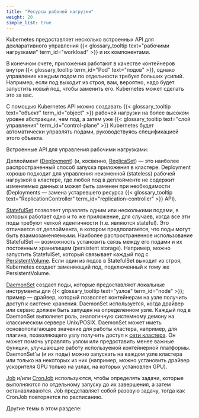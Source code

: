 ```yaml
---
title: "Ресурсы рабочей нагрузки"
weight: 20
simple_list: true
---
```


Kubernetes предоставляет несколько встроенных API для декларативного управления
{{< glossary_tooltip text="рабочими нагрузками" term_id="workload" >}}
и их компонентами.

В конечном счете, приложения работают в качестве контейнеров внутри
{{< glossary_tooltip term_id="Pod" text="подов" >}}, однако управление каждым подом по отдельности требует больших усилий.
Например, если под выходит из строя, вам, вероятно, надо будет
запустить новый под, чтобы заменить его. Kubernetes может сделать это за вас.

С помощью Kubernetes API можно создавать
{{< glossary_tooltip text="объект" term_id="object" >}} рабочей нагрузки на более высоком уровне абстракции, чем под, а затем уже {{< glossary_tooltip text="слой управления" term_id="control-plane" >}} Kubernetes
будет автоматически управлять подами, руководствуясь спецификацией этого объекта.

Встроенные API для управления рабочими нагрузками: 

Деплоймент ([Deployment](/docs/concepts/workloads/controllers/deployment/)) (и, косвенно, [ReplicaSet](/docs/concepts/workloads/controllers/replicaset/)) — это наиболее распространенный способ запуска приложения в кластере.
Deployment хорошо подходит для управления неизменной (stateless) рабочей нагрузкой в кластере, где
любой под в деплойменте не содержит изменяемых данных и может быть заменен при необходимости
(Deployments — замена устаревшего ресурса
{{< glossary_tooltip text="ReplicationController" term_id="replication-controller" >}} API).

[StatefulSet](/docs/concepts/workloads/controllers/statefulset/) позволяет управлять одним или несколькими подами,
в которых работает одно и то же приложение, для случаев, когда все эти поды требуют четкой идентичности (т.е. являются stateful).
Это отличается от деплоймента, в котором предполагается, что поды могут быть взаимозаменяемыми.
Наиболее распространенное использование StatefulSet — возможность установить
связь между его подами и их постоянным хранилищем (persistent storage).
Например, можно запустить StatefulSet, который связывает каждый под с [PersistentVolume](/docs/concepts/storage/persistent-volumes/). Если один из подов в StatefulSet выходит из строя,
Kubernetes создает заменяющий под, подключенный к тому же PersistentVolume.

[DaemonSet](/docs/concepts/workloads/controllers/daemonset/) создает поды, которые предоставляют локальные инструменты для
{{< glossary_tooltip text="узлов" term_id="node" >}};
пример — драйвер, который позволяет контейнерам на узле получить доступ к системе хранения.
DaemonSet используется, когда драйвер или сервис должен быть запущен на определенном узле.
Каждый под в DaemonSet выполняет роль, аналогичную системному демону на классическом сервере Unix/POSIX.
DaemonSet может иметь основополагающее значение для работы кластера,
например, для плагина, позволяющего узлу получить доступ к
[сети кластера](/ru/docs/concepts/cluster-administration/networking/#реализация-сетевой-модели-kubernetes).
Он может помочь управлять узлом или предоставить менее важные функции,
улучшающие работу используемой контейнерной платформы. 
DaemonSet'ы (и их поды) можно запускать на каждом узле кластера или только на некоторых из них
(например, можно установить драйвер ускорителя GPU только на узлах, на которых установлен GPU).

[Job](/docs/concepts/workloads/controllers/job/) и/или
[CronJob](/docs/concepts/workloads/controllers/cron-jobs/) используются, чтобы определять задачи,
которые выполняются по отдельному запуску до их завершения, а затем останавливаются. Job представляет собой разовую задачу,
тогда как CronJob повторяется по расписанию. 

Другие темы в этом разделе:
<!-- relies on simple_list: true in the front matter -->
